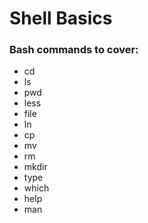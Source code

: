 # Shell Basics

### Bash commands to cover:

-    cd
-    ls
-    pwd
-    less
-    file
-    ln
-    cp
-    mv
-    rm
-    mkdir
-    type
-    which
-    help
-    man

